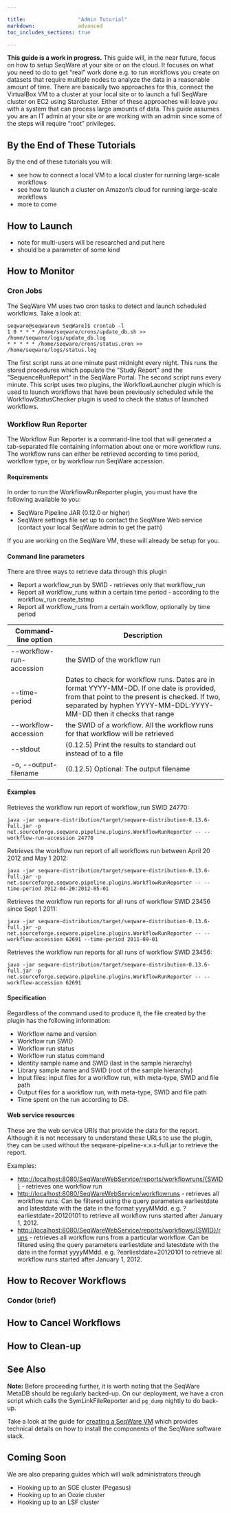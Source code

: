 ```yaml
---

title:                 "Admin Tutorial"
markdown:              advanced
toc_includes_sections: true

---
```


**This guide is a work in progress.**
This guide will, in the near future, focus on how to setup SeqWare at your site or on the cloud.
It focuses on what you need to do to get “real” work done e.g. to run workflows you create on
datasets that require multiple nodes to analyze the data in a reasonable amount of time.
There are basically two approaches for this, connect the VirtualBox VM to a cluster at your
local site or to launch a full SeqWare cluster on EC2 using Starcluster. Either of these
approaches will leave you with a system that can process large amounts of data. This guide
assumes you are an IT admin at your site or are working with an admin since some of the
steps will require “root” privileges.

## By the End of These Tutorials

By the end of these tutorials you will:

* see how to connect a local VM to a local cluster for running large-scale workflows
* see how to launch a cluster on Amazon’s cloud for running large-scale workflows
* more to come

## How to Launch
* note for multi-users will be researched and put here
* should be a parameter of some kind

## How to Monitor



### Cron Jobs

The SeqWare VM uses two cron tasks to detect and launch scheduled workflows. Take a look at:

	seqware@seqwarevm SeqWare]$ crontab -l
	1 0 * * * /home/seqware/crons/update_db.sh >> /home/seqware/logs/update_db.log
	* * * * * /home/seqware/crons/status.cron >> /home/seqware/logs/status.log

The first script runs at one minute past midnight every night. This runs the stored procedures which populate the "Study Report" and the "SequenceRunReport" in the SeqWare Portal. 
The second script runs every minute. This script uses two plugins, the WorkflowLauncher plugin which is used to launch workflows that have been previously scheduled while the WorkflowStatusChecker plugin is used to check the status of launched workflows. 

### Workflow Run Reporter

The Workflow Run Reporter is a command-line tool that will generated a tab-separated file containing information about one or more workflow runs. The workflow runs can either be retrieved according to time period, workflow type, or by workflow run SeqWare accession.

 
#### Requirements
In order to run the WorkflowRunReporter plugin, you must have the following available to you:

* SeqWare Pipeline JAR (0.12.0 or higher)
* SeqWare settings file set up to contact the SeqWare Web service (contact your local SeqWare admin to get the path)

If you are working on the SeqWare VM, these will already be setup for you. 


#### Command line parameters

There are three ways to retrieve data through this plugin

* Report a workflow_run by SWID - retrieves only that workflow_run
* Report all workflow_runs within a certain time period - according to the workflow_run create_tstmp
* Report all workflow_runs from a certain workflow, optionally by time period

| Command-line option | Description | 
| ------ | ------ | 
|  --workflow-run-accession    | the SWID of the workflow run | 
|  --time-period   | Dates to check for workflow runs. Dates are in format YYYY-MM-DD. If one date is provided, from that point to the present is checked. If two, separated by hyphen YYYY-MM-DDL:YYYY-MM-DD then it checks that range    | 
|  --workflow-accession   |  the SWID of a workflow. All the workflow runs for that workflow will be retrieved    | 
|  --stdout   |   (0.12.5) Print the results to standard out instead of to a file   | 
|  -o, --output-filename   |   (0.12.5) Optional: The output filename   | 

#### Examples
Retrieves the workflow run report of workflow_run SWID 24770:

	java -jar seqware-distribution/target/seqware-distribution-0.13.6-full.jar -p net.sourceforge.seqware.pipeline.plugins.WorkflowRunReporter -- --workflow-run-accession 24770

Retrieves the workflow run report of all workflows run between April 20 2012 and May 1 2012:

	java -jar seqware-distribution/target/seqware-distribution-0.13.6-full.jar -p net.sourceforge.seqware.pipeline.plugins.WorkflowRunReporter -- --time-period 2012-04-20:2012-05-01

Retrieves the workflow run reports for all runs of workflow SWID 23456 since Sept 1 2011:

	java -jar seqware-distribution/target/seqware-distribution-0.13.6-full.jar -p net.sourceforge.seqware.pipeline.plugins.WorkflowRunReporter -- --workflow-accession 62691 --time-period 2011-09-01

Retrieves the workflow run reports for all runs of workflow SWID 23456:

	java -jar seqware-distribution/target/seqware-distribution-0.13.6-full.jar -p net.sourceforge.seqware.pipeline.plugins.WorkflowRunReporter -- --workflow-accession 62691


#### Specification

Regardless of the command used to produce it, the file created by the plugin has the following information:

* Workflow name and version
* Workflow run SWID
* Workflow run status
* Workflow run status command
* Identity sample name and SWID (last in the sample hierarchy)
* Library sample name and SWID (root of the sample hierarchy)
* Input files: input files for a workflow run, with meta-type, SWID and file path
* Output files for a workflow run, with meta-type, SWID and file path
* Time spent on the run according to DB.


#### Web service resources
These are the web service URIs that provide the data for the report. Although it is not necessary to understand these URLs to use the plugin, they can be used without the seqware-pipeline-x.x.x-full.jar to retrieve the report.

Examples:

* [http://localhost:8080/SeqWareWebService/reports/workflowruns/{SWID}](http://localhost:8080/SeqWareWebService/reports/workflowruns/{SWID}) - retrieves one workflow run
* [http://localhost:8080/SeqWareWebService/workflowruns](http://localhost:8080/SeqWareWebService/workflowruns) - retrieves all workflow runs. Can be filtered using the query parameters earliestdate and latestdate with the date in the format yyyyMMdd. e.g. ?earliestdate=20120101 to retrieve all workflow runs started after January 1, 2012.
* [http://localhost:8080/SeqWareWebService/reports/workflows/{SWID}/runs](http://localhost:8080/SeqWareWebService/reports/workflows/{SWID}/runs) - retrieves all workflow runs from a particular workflow. Can be filtered using the query parameters earliestdate and latestdate with the date in the format yyyyMMdd. e.g. ?earliestdate=20120101 to retrieve all workflow runs started after January 1, 2012.

## How to Recover Workflows

### Condor (brief)


## How to Cancel Workflows

## How to Clean-up


## See Also

<p class="warning"><strong>Note:</strong>
Before proceeding further, it is worth noting that the SeqWare MetaDB should be regularly backed-up. 
On our deployment, we have a cron script which calls the SymLinkFileReporter and <code>pg_dump</code> nightly to do back-up. 
</p>


Take a look at the guide for [creating a SeqWare VM](/docs/2a-installation-from-scratch/) which provides technical details on how to install the components of the SeqWare software stack. 

## Coming Soon

We are also preparing guides which will walk administrators through

* Hooking up to an SGE cluster (Pegasus)
* Hooking up to an Oozie cluster
* Hooking up to an LSF cluster
